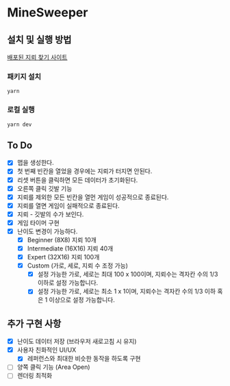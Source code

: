 # MineSweeper

## 설치 및 실행 방법

[배포된 지뢰 찾기 사이트](https://65c142910f979f167c21991f--stately-pudding-f09fbc.netlify.app/)

### 패키지 설치

```shell
yarn
```

### 로컬 실행

```shell
yarn dev
```

## To Do

- [x] 맵을 생성한다.
- [x] 첫 번째 빈칸을 열었을 경우에는 지뢰가 터지면 안된다.
- [x] 리셋 버튼을 클릭하면 모든 데이터가 초기화된다.
- [x] 오른쪽 클릭 깃발 기능
- [x] 지뢰를 제외한 모든 빈칸을 열먼 게임이 성공적으로 종료된다.
- [x] 지뢰를 열면 게임이 실패적으로 종료된다.
- [x] 지뢰 - 깃발의 수가 보인다.
- [x] 게임 타이머 구현
- [x] 난이도 변경이 가능하다.
  - [x] Beginner (8X8) 지뢰 10개
  - [x] Intermediate (16X16) 지뢰 40개
  - [x] Expert (32X16) 지뢰 100개
  - [x] Custom (가로, 세로, 지뢰 수 조정 가능)
    - [x] 설정 가능한 가로, 세로는 최대 100 x 100이며, 지뢰수는 격자칸 수의 1/3 이하로 설정 가능합니다.
    - [x] 설정 가능한 가로, 세로는 최소 1 x 1이며, 지뢰수는 격자칸 수의 1/3 이하 혹은 1 이상으로 설정 가능합니다.

## 추가 구현 사항

- [x] 난이도 데이터 저장 (브라우저 새로고침 시 유지)
- [x] 사용자 친화적인 UI/UX
  - [x] 레퍼런스와 최대한 비슷한 동작을 하도록 구현
- [ ] 양쪽 클릭 기능 (Area Open)
- [ ] 렌더링 최적화
